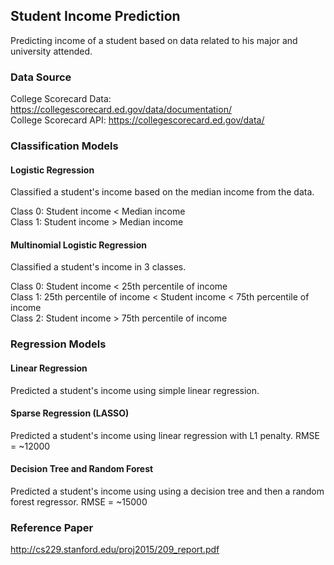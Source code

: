 ## Student Income Prediction

Predicting income of a student based on data related to his major and university attended. 

### Data Source

College Scorecard Data: https://collegescorecard.ed.gov/data/documentation/ <br/>
College Scorecard API: https://collegescorecard.ed.gov/data/

### Classification Models 

#### Logistic Regression

Classified a student's income based on the median income from the data.

Class 0: Student income < Median income <br/>
Class 1: Student income > Median income


#### Multinomial Logistic Regression

Classified a student's income in 3 classes.

Class 0: Student income < 25th percentile of income <br/>
Class 1: 25th percentile of income < Student income < 75th percentile of income <br/>
Class 2: Student income > 75th percentile of income


### Regression Models

#### Linear Regression

Predicted a student's income using simple linear regression.


#### Sparse Regression (LASSO)

Predicted a student's income using linear regression with L1 penalty.
RMSE = ~12000


#### Decision Tree and Random Forest 

Predicted a student's income using using a decision tree and then a random forest regressor.
RMSE = ~15000


### Reference Paper

http://cs229.stanford.edu/proj2015/209_report.pdf
